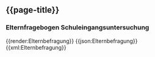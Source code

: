 ## {{page-title}}

### Elternfragebogen Schuleingangsuntersuchung
<tabs>
    <tab title="Table">      
        {{render:Elternbefragung}}
    </tab>
    <tab title="JSON">
        {{json:Elternbefragung}}
    </tab>
    <tab title="XML">
        {{xml:Elternbefragung}}
    </tab>
</tabs>